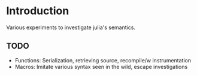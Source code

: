 Introduction
==============
Various experiments to investigate julia's semantics.

TODO
---------
* Functions: Serialization, retrieving source, recompile/w instrumentation
* Macros:  Imitate various syntax seen in the wild, escape investigations
